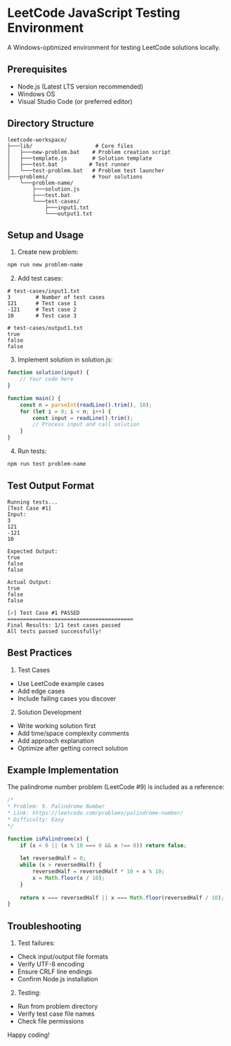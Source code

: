 # LeetCode JavaScript Testing Environment

A Windows-optimized environment for testing LeetCode solutions locally.

## Prerequisites
- Node.js (Latest LTS version recommended)
- Windows OS
- Visual Studio Code (or preferred editor)

## Directory Structure
```
leetcode-workspace/
├───lib/                    # Core files
│   ├───new-problem.bat    # Problem creation script
│   ├───template.js        # Solution template
│   ├───test.bat          # Test runner
│   └───test-problem.bat   # Problem test launcher
├───problems/              # Your solutions
    └───problem-name/      
        ├───solution.js    
        ├───test.bat      
        └───test-cases/    
            ├───input1.txt
            └───output1.txt
```

## Setup and Usage

1. Create new problem:
```bash
npm run new problem-name
```

2. Add test cases:
```
# test-cases/input1.txt
3        # Number of test cases
121      # Test case 1
-121     # Test case 2
10       # Test case 3

# test-cases/output1.txt
true
false
false
```

3. Implement solution in solution.js:
```javascript
function solution(input) {
    // Your code here
}

function main() {
    const n = parseInt(readLine().trim(), 10);
    for (let i = 0; i < n; i++) {
        const input = readLine().trim();
        // Process input and call solution
    }
}
```

4. Run tests:
```bash
npm run test problem-name
```

## Test Output Format
```
Running tests...
[Test Case #1]
Input:
3
121
-121
10

Expected Output:
true
false
false

Actual Output:
true
false
false

[✓] Test Case #1 PASSED
========================================
Final Results: 1/1 test cases passed
All tests passed successfully!
```

## Best Practices

1. Test Cases
- Use LeetCode example cases
- Add edge cases
- Include failing cases you discover

2. Solution Development
- Write working solution first
- Add time/space complexity comments
- Add approach explanation
- Optimize after getting correct solution

## Example Implementation

The palindrome number problem (LeetCode #9) is included as a reference:

```javascript
/*
* Problem: 9. Palindrome Number
* Link: https://leetcode.com/problems/palindrome-number/
* Difficulty: Easy
*/

function isPalindrome(x) {
    if (x < 0 || (x % 10 === 0 && x !== 0)) return false;
    
    let reversedHalf = 0;
    while (x > reversedHalf) {
        reversedHalf = reversedHalf * 10 + x % 10;
        x = Math.floor(x / 10);
    }
    
    return x === reversedHalf || x === Math.floor(reversedHalf / 10);
}
```

## Troubleshooting

1. Test failures:
- Check input/output file formats
- Verify UTF-8 encoding
- Ensure CRLF line endings
- Confirm Node.js installation

2. Testing:
- Run from problem directory
- Verify test case file names
- Check file permissions

Happy coding!